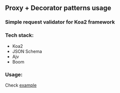## Proxy + Decorator patterns usage

### Simple request validator for Koa2 framework

### Tech stack: 

- Koa2
- JSON Schema
- Ajv
- Boom

### Usage:

Check [example](./example)


